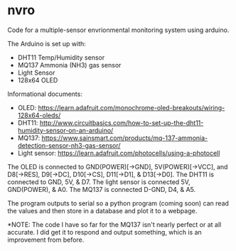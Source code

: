 # nvro
Code for a multiple-sensor envrionmental monitoring system using arduino.

The Arduino is set up with:
 - DHT11 Temp/Humidity sensor
 - MQ137 Ammonia (NH3) gas sensor
 - Light Sensor
 - 128x64 OLED
 
Informational documents:
 - OLED: https://learn.adafruit.com/monochrome-oled-breakouts/wiring-128x64-oleds/
 - DHT11: http://www.circuitbasics.com/how-to-set-up-the-dht11-humidity-sensor-on-an-arduino/
 - MQ137: https://www.sainsmart.com/products/mq-137-ammonia-detection-sensor-nh3-gas-sensor/
 - Light sensor: https://learn.adafruit.com/photocells/using-a-photocell

The OLED is connected to GND(POWER)[->GND], 5V(POWER)[->VCC], and D8[->RES], D9[->DC], D10[->CS], D11[->D1], & D13[->D0].
The DHT11 is connected to GND, 5V, & D7.
The light sensor is connected 5V, GND(POWER), & A0.
The MQ137 is connected D-GND, D4, & A5.

The program outputs to serial so a python program (coming soon) can read the values and then store in a database and plot it to a webpage.

*NOTE: The code I have so far for the MQ137 isn't nearly perfect or at all accurate. I did get it to respond and output something, which is an improvement from before.
